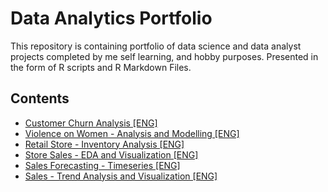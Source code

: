 # Data Analytics Portfolio
This repository is containing portfolio of data science and data analyst projects completed by me self learning, and hobby purposes.
Presented in the form of R scripts and R Markdown Files.

## Contents
- [Customer Churn Analysis \[ENG\]](https://github.com/Abhijith-Upadhya/abhijith-upadhya.github.io/tree/main/Customer%20Churn)
- [Violence on Women - Analysis and Modelling \[ENG\]](https://github.com/Abhijith-Upadhya/abhijith-upadhya.github.io/tree/main/Violence%20on%20Women)
- [Retail Store - Inventory Analysis \[ENG\]](https://github.com/Abhijith-Upadhya/abhijith-upadhya.github.io/tree/main/Retail%20Store)
- [Store Sales - EDA and Visualization \[ENG\]](https://github.com/Abhijith-Upadhya/abhijith-upadhya.github.io/tree/main/Store%20Sales)
- [Sales Forecasting - Timeseries \[ENG\]](https://github.com/Abhijith-Upadhya/abhijith-upadhya.github.io/tree/main/Sales%20Prediction)
- [Sales - Trend Analysis and Visualization \[ENG\]](https://github.com/Abhijith-Upadhya/abhijith-upadhya.github.io/tree/main/Sales%20Trend)
